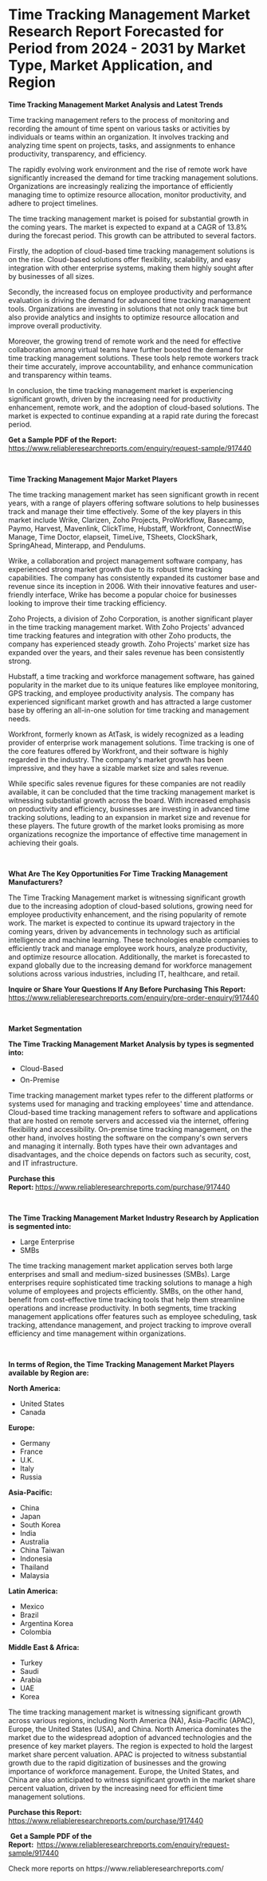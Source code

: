 <p><h1>Time Tracking Management Market Research Report Forecasted for Period from 2024 -  2031 by Market Type, Market Application, and Region</h1></p><p><strong>Time Tracking Management Market Analysis and Latest Trends</strong></p>
<p><p>Time tracking management refers to the process of monitoring and recording the amount of time spent on various tasks or activities by individuals or teams within an organization. It involves tracking and analyzing time spent on projects, tasks, and assignments to enhance productivity, transparency, and efficiency.</p><p>The rapidly evolving work environment and the rise of remote work have significantly increased the demand for time tracking management solutions. Organizations are increasingly realizing the importance of efficiently managing time to optimize resource allocation, monitor productivity, and adhere to project timelines.</p><p>The time tracking management market is poised for substantial growth in the coming years. The market is expected to expand at a CAGR of 13.8% during the forecast period. This growth can be attributed to several factors.</p><p>Firstly, the adoption of cloud-based time tracking management solutions is on the rise. Cloud-based solutions offer flexibility, scalability, and easy integration with other enterprise systems, making them highly sought after by businesses of all sizes.</p><p>Secondly, the increased focus on employee productivity and performance evaluation is driving the demand for advanced time tracking management tools. Organizations are investing in solutions that not only track time but also provide analytics and insights to optimize resource allocation and improve overall productivity.</p><p>Moreover, the growing trend of remote work and the need for effective collaboration among virtual teams have further boosted the demand for time tracking management solutions. These tools help remote workers track their time accurately, improve accountability, and enhance communication and transparency within teams.</p><p>In conclusion, the time tracking management market is experiencing significant growth, driven by the increasing need for productivity enhancement, remote work, and the adoption of cloud-based solutions. The market is expected to continue expanding at a rapid rate during the forecast period.</p></p>
<p><strong>Get a Sample PDF of the Report:&nbsp;</strong> <a href="https://www.reliableresearchreports.com/enquiry/request-sample/917440">https://www.reliableresearchreports.com/enquiry/request-sample/917440</a></p>
<p>&nbsp;</p>
<p><strong>Time Tracking Management Major Market Players</strong></p>
<p><p>The time tracking management market has seen significant growth in recent years, with a range of players offering software solutions to help businesses track and manage their time effectively. Some of the key players in this market include Wrike, Clarizen, Zoho Projects, ProWorkflow, Basecamp, Paymo, Harvest, Mavenlink, ClickTime, Hubstaff, Workfront, ConnectWise Manage, Time Doctor, elapseit, TimeLive, TSheets, ClockShark, SpringAhead, Minterapp, and Pendulums.</p><p>Wrike, a collaboration and project management software company, has experienced strong market growth due to its robust time tracking capabilities. The company has consistently expanded its customer base and revenue since its inception in 2006. With their innovative features and user-friendly interface, Wrike has become a popular choice for businesses looking to improve their time tracking efficiency.</p><p>Zoho Projects, a division of Zoho Corporation, is another significant player in the time tracking management market. With Zoho Projects' advanced time tracking features and integration with other Zoho products, the company has experienced steady growth. Zoho Projects' market size has expanded over the years, and their sales revenue has been consistently strong.</p><p>Hubstaff, a time tracking and workforce management software, has gained popularity in the market due to its unique features like employee monitoring, GPS tracking, and employee productivity analysis. The company has experienced significant market growth and has attracted a large customer base by offering an all-in-one solution for time tracking and management needs.</p><p>Workfront, formerly known as AtTask, is widely recognized as a leading provider of enterprise work management solutions. Time tracking is one of the core features offered by Workfront, and their software is highly regarded in the industry. The company's market growth has been impressive, and they have a sizable market size and sales revenue.</p><p>While specific sales revenue figures for these companies are not readily available, it can be concluded that the time tracking management market is witnessing substantial growth across the board. With increased emphasis on productivity and efficiency, businesses are investing in advanced time tracking solutions, leading to an expansion in market size and revenue for these players. The future growth of the market looks promising as more organizations recognize the importance of effective time management in achieving their goals.</p></p>
<p>&nbsp;</p>
<p><strong>What Are The Key Opportunities For Time Tracking Management Manufacturers?</strong></p>
<p><p>The Time Tracking Management market is witnessing significant growth due to the increasing adoption of cloud-based solutions, growing need for employee productivity enhancement, and the rising popularity of remote work. The market is expected to continue its upward trajectory in the coming years, driven by advancements in technology such as artificial intelligence and machine learning. These technologies enable companies to efficiently track and manage employee work hours, analyze productivity, and optimize resource allocation. Additionally, the market is forecasted to expand globally due to the increasing demand for workforce management solutions across various industries, including IT, healthcare, and retail.</p></p>
<p><strong>Inquire or Share Your Questions If Any Before Purchasing This Report:</strong> <a href="https://www.reliableresearchreports.com/enquiry/pre-order-enquiry/917440">https://www.reliableresearchreports.com/enquiry/pre-order-enquiry/917440</a></p>
<p>&nbsp;</p>
<p><strong>Market Segmentation</strong></p>
<p><strong>The Time Tracking Management Market Analysis by types is segmented into:</strong></p>
<p><ul><li>Cloud-Based</li><li>On-Premise</li></ul></p>
<p><p>Time tracking management market types refer to the different platforms or systems used for managing and tracking employees' time and attendance. Cloud-based time tracking management refers to software and applications that are hosted on remote servers and accessed via the internet, offering flexibility and accessibility. On-premise time tracking management, on the other hand, involves hosting the software on the company's own servers and managing it internally. Both types have their own advantages and disadvantages, and the choice depends on factors such as security, cost, and IT infrastructure.</p></p>
<p><strong>Purchase this Report:&nbsp;</strong><a href="https://www.reliableresearchreports.com/purchase/917440">https://www.reliableresearchreports.com/purchase/917440</a></p>
<p>&nbsp;</p>
<p><strong>The Time Tracking Management Market Industry Research by Application is segmented into:</strong></p>
<p><ul><li>Large Enterprise</li><li>SMBs</li></ul></p>
<p><p>The time tracking management market application serves both large enterprises and small and medium-sized businesses (SMBs). Large enterprises require sophisticated time tracking solutions to manage a high volume of employees and projects efficiently. SMBs, on the other hand, benefit from cost-effective time tracking tools that help them streamline operations and increase productivity. In both segments, time tracking management applications offer features such as employee scheduling, task tracking, attendance management, and project tracking to improve overall efficiency and time management within organizations.</p></p>
<p>&nbsp;</p>
<p><strong>In terms of Region, the Time Tracking Management Market Players available by Region are:</strong></p>
<p>
    <p> <strong> North America: </strong>
        <ul>
            <li>United States</li>
            <li>Canada</li>
        </ul>
        </p> 
    <p> <strong> Europe: </strong>
        <ul>
            <li>Germany</li>
            <li>France</li>
            <li>U.K.</li>
            <li>Italy</li>
            <li>Russia</li>
        </ul>
        </p> 
    <p> <strong> Asia-Pacific: </strong>
        <ul>
            <li>China</li>
            <li>Japan</li>
            <li>South Korea</li>
            <li>India</li>
            <li>Australia</li>
            <li>China Taiwan</li>
            <li>Indonesia</li>
            <li>Thailand</li>
            <li>Malaysia</li>
        </ul>
        </p> 
    <p> <strong> Latin America: </strong>
        <ul>
            <li>Mexico</li>
            <li>Brazil</li>
            <li>Argentina Korea</li>
            <li>Colombia</li>
        </ul>
        </p> 
    <p> <strong> Middle East & Africa: </strong>
        <ul>
            <li>Turkey</li>
            <li>Saudi</li>
            <li>Arabia</li>
            <li>UAE</li>
            <li>Korea</li>
        </ul>
    </p>
    </p>
<p><p>The time tracking management market is witnessing significant growth across various regions, including North America (NA), Asia-Pacific (APAC), Europe, the United States (USA), and China. North America dominates the market due to the widespread adoption of advanced technologies and the presence of key market players. The region is expected to hold the largest market share percent valuation. APAC is projected to witness substantial growth due to the rapid digitization of businesses and the growing importance of workforce management. Europe, the United States, and China are also anticipated to witness significant growth in the market share percent valuation, driven by the increasing need for efficient time management solutions.</p></p>
<p><strong>Purchase this Report: </strong><a href="https://www.reliableresearchreports.com/purchase/917440">https://www.reliableresearchreports.com/purchase/917440</a></p>
<p>&nbsp;<strong>Get a Sample PDF of the Report:&nbsp;&nbsp;</strong><a href="https://www.reliableresearchreports.com/enquiry/request-sample/917440">https://www.reliableresearchreports.com/enquiry/request-sample/917440</a></p>
<p><strong></strong></p>
<p>Check more reports on https://www.reliableresearchreports.com/</p>